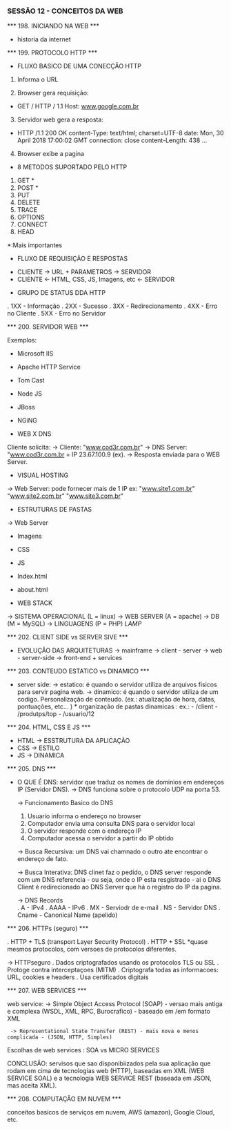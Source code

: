 ### SESSÃO 12 - CONCEITOS DA WEB ###



*** 198. INICIANDO NA WEB ***
- historia da internet

*** 199. PROTOCOLO HTTP ***
- FLUXO BASICO DE UMA CONECÇÃO HTTP
1. Informa o URL

2. Browser gera requisição:
- GET / HTTP / 1.1
  Host: www.google.com.br

3. Servidor web gera a resposta:
- HTTP /1.1 200 OK
  content-Type: text/html; charset=UTF-8
  date: Mon, 30 April 2018 17:00:02 GMT
  connection: close
  content-Length: 438
  <html>...

4. Browser exibe a pagina

- 8 METODOS SUPORTADO PELO HTTP
1. GET *
2. POST *
3. PUT
4. DELETE
5. TRACE
6. OPTIONS
7. CONNECT
8. HEAD

*:Mais importantes

- FLUXO DE REQUISIÇÃO E RESPOSTAS

* CLIENTE -> URL + PARAMETROS -> SERVIDOR
* CLIENTE <- HTML, CSS, JS, Imagens, etc <- SERVIDOR

- GRUPO DE STATUS DDA HTTP

. 1XX - Informação
. 2XX - Sucesso
. 3XX - Redirecionamento
. 4XX - Erro no Cliente 
. 5XX - Erro no Servidor

*** 200. SERVIDOR WEB ***

Exemplos: 
- Microsoft IIS
- Apache HTTP Service
- Tom Cast
- Node JS
- JBoss
- NGiNG

- WEB X DNS

Cliente solicita: 
-> Cliente: "www.cod3r.com.br"
-> DNS Server: "www.cod3r.com.br = IP 23.67.100.9 (ex). 
-> Resposta enviada para o WEB Server.

- VISUAL HOSTING

-> Web Server: pode fornecer mais de 1 IP 
ex: "www.site1.com.br"
    "www.site2.com.br"
    "www.site3.com.br"

- ESTRUTURAS DE PASTAS

-> Web Server 
  - Imagens
  - CSS
  - JS
  - Index.html
  - about.html


- WEB STACK

-> SISTEMA OPERACIONAL (L = linux)
-> WEB SERVER (A = apache) 
-> DB (M = MySQL)
-> LINGUAGENS  (P = PHP)
*LAMP*

*** 202. CLIENT SIDE vs SERVER SIVE ***

- EVOLUÇÃO DAS ARQUITETURAS
-> mainframe
-> client - server
-> web - server-side
-> front-end + services

*** 203. CONTEUDO ESTATICO vs DINAMICO ***

- server side:
   -> estatico: é quando o servidor utiliza de arquivos fisicos para servir pagina web.
   -> dinamico: é quando o servidor utiliza de um codigo. Personalização de conteudo. (ex.: atualização de hora, datas, pontuações, etc... )
      * organização de pastas dinamicas : ex.: 
        - /client
        - /produtps/top
        - /usuario/12 

*** 204. HTML, CSS E JS ***

- HTML -> ESSTRUTURA DA APLICAÇÃO
- CSS -> ESTILO 
- JS -> DINAMICA

*** 205. DNS ***

- O QUE É DNS: servidor que traduz os nomes de dominios em endereços IP
(Servidor DNS).
  -> DNS funciona sobre o protocolo UDP na porta 53.

  -> Funcionamento Basico do DNS 
    1. Usuario informa o endereço no browser
    2. Computador envia uma consulta DNS para o servidor local
    3. O servidor responde com o endereço IP
    4. Computador acessa o servidor a partir do IP obtido

  -> Busca Recursiva: um DNS vai chamnado o outro ate encontrar o endereço de fato.

  -> Busca Interativa: DNS clinet faz o pedido, o DNS server responde com um DNS referencia - ou seja, onde o IP esta resgistrado - ai o DNS Client é redirecionado ao DNS Server que há o registro do IP da pagina.

  -> DNS Records  
    . A - IPv4
    . AAAA - IPv6
    . MX - Serviodr de e-mail
    . NS - Servidor DNS
    . Cname - Canonical Name (apelido)


*** 206. HTTPs (seguro) ***

. HTTP + TLS (transport Layer Security Protocol)
. HTTP + SSL 
*quase mesmos protocolos, com versoes de protocolos diferentes.

-> HTTPseguro
   . Dados criptografados usando os protocolos TLS ou SSL
   . Protoge contra interceptaçoes (MITM)
   . Criptografa todas as informacoes: URL, cookies e headers
   . Usa certificados digitais

*** 207. WEB SERVICES ***

web service: 
     -> Simple Object Access Protocol (SOAP) - versao mais antiga e complexa (WSDL, XML, RPC, Burocrafico) - baseado em /em formato XML

     -> Representational State Transfer (REST) - mais nova e menos complicada - (JSON, HTTP, Simples) 

Escolhas de web services : SOA vs MICRO SERVICES

CONCLUSÃO: servisos que sao disponibiizados pela sua aplicação que rodam em cima de tecnologias web (HTTP), baseadas em XML (WEB SERVICE SOAL) e a tecnologia WEB SERVICE REST (baseada em JSON, mas aceita XML).

*** 208. COMPUTAÇÃO EM NUVEM ***

 conceitos basicos de serviços em nuvem, AWS (amazon), Google Cloud, etc.